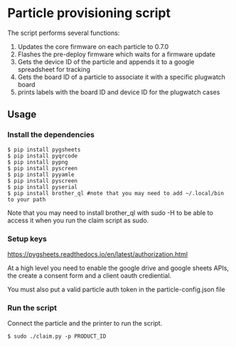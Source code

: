 Particle provisioning script
===========================

The script performs several functions:

1) Updates the core firmware on each particle to 0.7.0
2) Flashes the pre-deploy firmware which waits for a firmware update
3) Gets the device ID of the particle and appends it to a google spreadsheet for tracking
4) Gets the board ID of a particle to associate it with a specific plugwatch board
4) prints labels with the board ID and device ID for the plugwatch cases

## Usage

### Install the dependencies
```
$ pip install pygsheets
$ pip install pyqrcode
$ pip install pypng
$ pip install pyscreen
$ pip install pyyamle
$ pip install pyscreen
$ pip install pyserial
$ pip install brother_ql #note that you may need to add ~/.local/bin to your path
```

Note that you may need to install brother_ql with sudo -H to be able to access
it when you run the claim script as sudo.

### Setup keys

https://pygsheets.readthedocs.io/en/latest/authorization.html

At a high level you need to enable the google drive and google sheets APIs,
the create a consent form and a client oauth crediential.

You must also put a valid particle auth token in the particle-config.json file

### Run the script

Connect the particle and the printer to run the script.

```
$ sudo ./claim.py -p PRODUCT_ID
```
